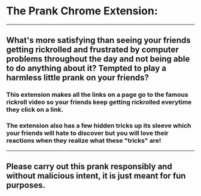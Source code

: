 # The Prank Chrome Extension:  

<hr>

## What's more satisfying than seeing your friends getting rickrolled and frustrated by computer problems throughout the day and not being able to do anything about it? Tempted to play a harmless little prank on your friends?  

### This extension makes all the links on a page go to the famous rickroll video so your friends keep getting rickrolled everytime they click on a link.  
### The extension also has a few hidden tricks up its sleeve which your friends will hate to discover but you will love their reactions when they realize what these "tricks" are!  
<hr>

## Please carry out this prank responsibly and without malicious intent, it is just meant for fun purposes.
